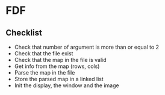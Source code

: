 # FDF

## Checklist

- Check that number of argument is more than or equal to 2
- Check that the file exist
- Check that the map in the file is valid
- Get info from the map (rows, cols)
- Parse the map in the file
- Store the parsed map in a linked list
- Init the display, the window and the image
